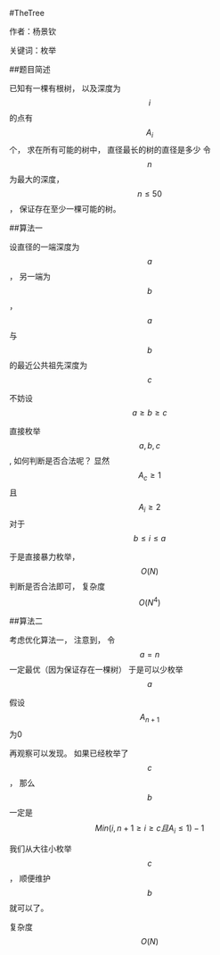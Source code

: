 
#TheTree

作者：杨景钦

关键词：枚举

##题目简述

已知有一棵有根树， 以及深度为$$i$$的点有$$A_i$$个， 求在所有可能的树中， 直径最长的树的直径是多少
令$$n$$为最大的深度， $$n \leq 50$$， 保证存在至少一棵可能的树。

##算法一

设直径的一端深度为$$a$$， 另一端为$$b$$， $$a$$与$$b$$的最近公共祖先深度为$$c$$

不妨设$$a \ge b \ge c$$

直接枚举$$a, b, c$$, 如何判断是否合法呢？ 显然$$ A_c \ge 1$$ 且$$A_i \ge 2$$ 对于$$b \le i \le a$$

于是直接暴力枚举， $$O(N)$$判断是否合法即可， 复杂度$$O(N^4)$$

##算法二

考虑优化算法一， 注意到， 令$$a = n$$一定最优（因为保证存在一棵树） 于是可以少枚举$$a$$

假设$$A_{n+1}$$ 为0 

再观察可以发现。 如果已经枚举了$$c$$， 那么$$b$$一定是$$ Min(i, n+1 \ge i \ge c 且 A_i \leq 1) - 1$$  

我们从大往小枚举$$c$$， 顺便维护$$b$$就可以了。

复杂度$$O(N)$$



